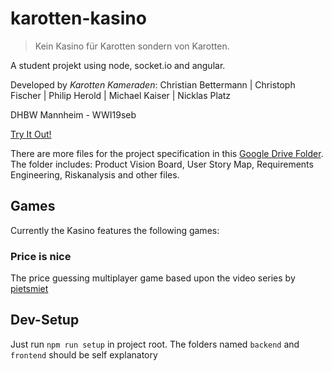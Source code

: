 # karotten-kasino

> Kein Kasino für Karotten sondern von Karotten.

A student projekt using node, socket.io and angular.

Developed by *Karotten Kameraden*: Christian Bettermann | Christoph Fischer | Philip Herold | Michael Kaiser | Nicklas Platz

DHBW Mannheim - WWI19seb

[Try It Out!](http://karottenkasino-env.eba-rvubzfqc.eu-central-1.elasticbeanstalk.com/)

There are more files for the project specification in this [Google Drive Folder](https://drive.google.com/drive/folders/1Q7mNMJRtU8z5j1ntx_IXsd-nLDsgmvxS). The folder includes: Product Vision Board, User Story Map, Requirements Engineering, Riskanalysis and other files.
## Games
Currently the Kasino features the following games:

### Price is nice
The price guessing multiplayer game based upon the video series by [pietsmiet](https://www.youtube.com/playlist?list=PL5JK9SjdCJp-lOboI8iBv81KH52QVWUVV)

## Dev-Setup
Just run `npm run setup` in project root.
The folders named `backend` and `frontend` should be self explanatory
